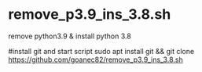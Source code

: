 # remove_p3.9_ins_3.8.sh
remove python3.9 &amp; install python 3.8

#install git and start script
sudo apt install git && git clone https://github.com/goanec82/remove_p3.9_ins_3.8.sh
